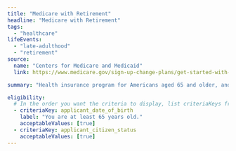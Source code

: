 ```yaml
---
title: "Medicare with Retirement"
headline: "Medicare with Retirement"
tags:
  - "healthcare"
lifeEvents:
  - "late-adulthood"
  - "retirement"
source:
  name: "Centers for Medicare and Medicaid"
  link: https://www.medicare.gov/sign-up-change-plans/get-started-with-medicare

summary: "Health insurance program for Americans aged 65 and older, and for people with disabilities."

eligibility:
  # In the order you want the criteria to display, list criteriaKeys from the csv here, each followed by a comma-separated list of which values indicate eligibility for that criteria. Wrap individual values in quotes if they have inner commas.
  - criteriaKey: applicant_date_of_birth
    label: "You are at least 65 years old."
    acceptableValues: [true]
  - criteriaKey: applicant_citizen_status
    acceptableValues: [true]
---
```

